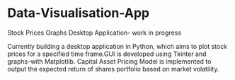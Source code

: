 # Data-Visualisation-App
Stock Prices Graphs Desktop Application- work in progress

Currently building a desktop application in Python, which aims to plot stock prices for a specified time frame.GUI is developed using Tkinter and graphs-with Matplotlib. Capital Asset Pricing Model is implemented to output the expected return of shares portfolio based on market volatility.
